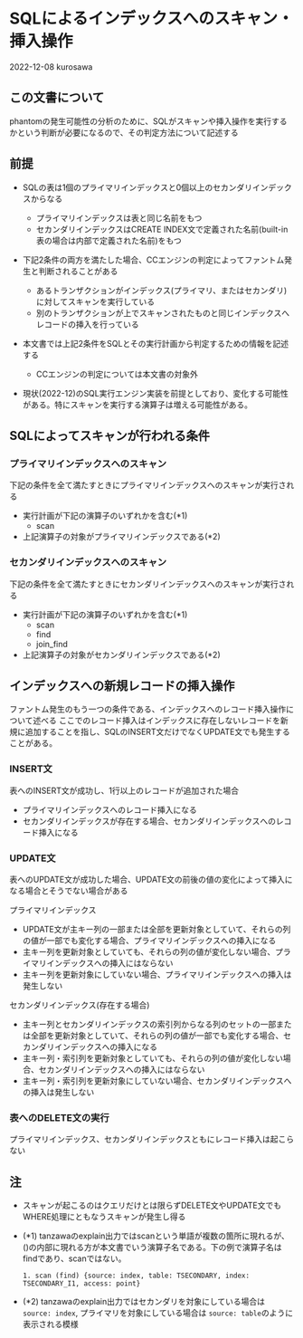 # SQLによるインデックスへのスキャン・挿入操作

2022-12-08 kurosawa

## この文書について

phantomの発生可能性の分析のために、SQLがスキャンや挿入操作を実行するかという判断が必要になるので、その判定方法について記述する

## 前提

- SQLの表は1個のプライマリインデックスと0個以上のセカンダリインデックスからなる
  - プライマリインデックスは表と同じ名前をもつ
  - セカンダリインデックスはCREATE INDEX文で定義された名前(built-in表の場合は内部で定義された名前)をもつ

- 下記2条件の両方を満たした場合、CCエンジンの判定によってファントム発生と判断されることがある
  - あるトランザクションがインデックス(プライマリ、またはセカンダリ)に対してスキャンを実行している
  - 別のトランザクションが上でスキャンされたものと同じインデックスへレコードの挿入を行っている

- 本文書では上記2条件をSQLとその実行計画から判定するための情報を記述する
  - CCエンジンの判定については本文書の対象外

- 現状(2022-12)のSQL実行エンジン実装を前提としており、変化する可能性がある。特にスキャンを実行する演算子は増える可能性がある。

## SQLによってスキャンが行われる条件

### プライマリインデックスへのスキャン

下記の条件を全て満たすときにプライマリインデックスへのスキャンが実行される
- 実行計画が下記の演算子のいずれかを含む(*1)
  - scan
- 上記演算子の対象がプライマリインデックスである(*2)

### セカンダリインデックスへのスキャン

下記の条件を全て満たすときにセカンダリインデックスへのスキャンが実行される
- 実行計画が下記の演算子のいずれかを含む(*1)
  - scan
  - find
  - join_find
- 上記演算子の対象がセカンダリインデックスである(*2)

## インデックスへの新規レコードの挿入操作

ファントム発生のもう一つの条件である、インデックスへのレコード挿入操作について述べる
ここでのレコード挿入はインデックスに存在しないレコードを新規に追加することを指し、SQLのINSERT文だけでなくUPDATE文でも発生することがある。

### INSERT文

表へのINSERT文が成功し、1行以上のレコードが追加された場合
- プライマリインデックスへのレコード挿入になる
- セカンダリインデックスが存在する場合、セカンダリインデックスへのレコード挿入になる

### UPDATE文

表へのUPDATE文が成功した場合、UPDATE文の前後の値の変化によって挿入になる場合とそうでない場合がある

プライマリインデックス
- UPDATE文が主キー列の一部または全部を更新対象としていて、それらの列の値が一部でも変化する場合、プライマリインデックスへの挿入になる
- 主キー列を更新対象としていても、それらの列の値が変化しない場合、プライマリインデックスへの挿入にはならない
- 主キー列を更新対象にしていない場合、プライマリインデックスへの挿入は発生しない

セカンダリインデックス(存在する場合)
- 主キー列とセカンダリインデックスの索引列からなる列のセットの一部または全部を更新対象としていて、それらの列の値が一部でも変化する場合、セカンダリインデックスへの挿入になる
- 主キー列・索引列を更新対象としていても、それらの列の値が変化しない場合、セカンダリインデックスへの挿入にはならない
- 主キー列・索引列を更新対象にしていない場合、セカンダリインデックスへの挿入は発生しない

### 表へのDELETE文の実行

プライマリインデックス、セカンダリインデックスともにレコード挿入は起こらない

## 注

- スキャンが起こるのはクエリだけとは限らずDELETE文やUPDATE文でもWHERE処理にともなうスキャンが発生し得る

- (*1) tanzawaのexplain出力ではscanという単語が複数の箇所に現れるが、()の内部に現れる方が本文書でいう演算子名である。下の例で演算子名はfindであり、scanではない。

  ```
  1. scan (find) {source: index, table: TSECONDARY, index: TSECONDARY_I1, access: point}
  ```

- (*2) tanzawaのexplain出力ではセカンダリを対象にしている場合は `source: index`, プライマリを対象にしている場合は `source: table`のように表示される模様

